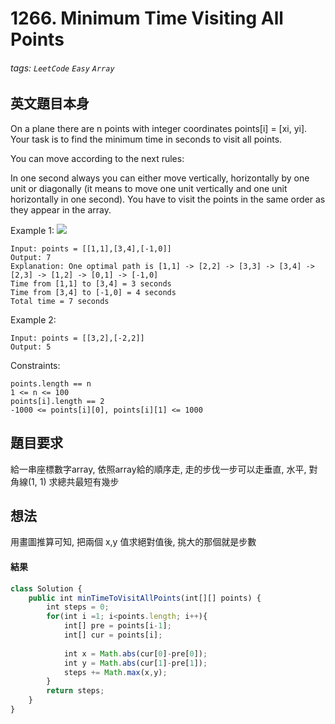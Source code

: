 # 1266. Minimum Time Visiting All Points
###### tags: `LeetCode` `Easy` `Array`

## 英文題目本身
On a plane there are n points with integer coordinates points[i] = [xi, yi]. Your task is to find the minimum time in seconds to visit all points.

You can move according to the next rules:

In one second always you can either move vertically, horizontally by one unit or diagonally (it means to move one unit vertically and one unit horizontally in one second).
You have to visit the points in the same order as they appear in the array.

Example 1:
![](https://i.imgur.com/eIM0KoY.png)
```
Input: points = [[1,1],[3,4],[-1,0]]
Output: 7
Explanation: One optimal path is [1,1] -> [2,2] -> [3,3] -> [3,4] -> [2,3] -> [1,2] -> [0,1] -> [-1,0]   
Time from [1,1] to [3,4] = 3 seconds 
Time from [3,4] to [-1,0] = 4 seconds
Total time = 7 seconds
```

Example 2:
```
Input: points = [[3,2],[-2,2]]
Output: 5
```

Constraints:
```
points.length == n
1 <= n <= 100
points[i].length == 2
-1000 <= points[i][0], points[i][1] <= 1000
```

## 題目要求
給一串座標數字array, 依照array給的順序走, 走的步伐一步可以走垂直, 水平, 對角線(1, 1)
求總共最短有幾步

## 想法
用畫圖推算可知, 把兩個 x,y 值求絕對值後, 挑大的那個就是步數

#### 結果
```javascript
class Solution {
    public int minTimeToVisitAllPoints(int[][] points) {
        int steps = 0;
        for(int i =1; i<points.length; i++){
            int[] pre = points[i-1];
            int[] cur = points[i];
            
            int x = Math.abs(cur[0]-pre[0]);
            int y = Math.abs(cur[1]-pre[1]);
            steps += Math.max(x,y);
        }
        return steps;
    }
}
```